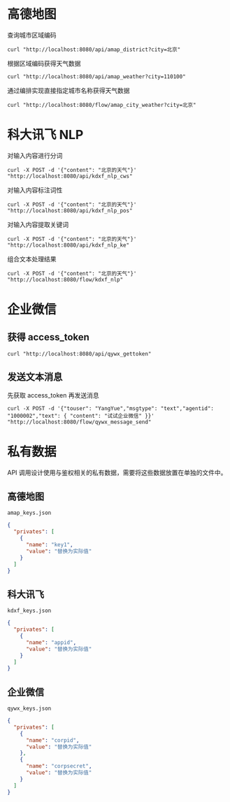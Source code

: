 # 高德地图

查询城市区域编码

```
curl "http://localhost:8080/api/amap_district?city=北京"
```

根据区域编码获得天气数据

```
curl "http://localhost:8080/api/amap_weather?city=110100"
```

通过编排实现直接指定城市名称获得天气数据

```
curl "http://localhost:8080/flow/amap_city_weather?city=北京"
```

# 科大讯飞 NLP

对输入内容进行分词

```
curl -X POST -d '{"content": "北京的天气"}' "http://localhost:8080/api/kdxf_nlp_cws"
```

对输入内容标注词性

```
curl -X POST -d '{"content": "北京的天气"}' "http://localhost:8080/api/kdxf_nlp_pos"
```

对输入内容提取关键词

```
curl -X POST -d '{"content": "北京的天气"}' "http://localhost:8080/api/kdxf_nlp_ke"
```

组合文本处理结果

```
curl -X POST -d '{"content": "北京的天气"}' "http://localhost:8080/flow/kdxf_nlp"
```

# 企业微信

## 获得 access_token

```
curl "http://localhost:8080/api/qywx_gettoken"
```

## 发送文本消息

先获取 access_token 再发送消息

```
curl -X POST -d '{"touser": "YangYue","msgtype": "text","agentid": "1000002","text": { "content": "试试企业微信" }}' "http://localhost:8080/flow/qywx_message_send"
```

# 私有数据

API 调用设计使用与鉴权相关的私有数据，需要将这些数据放置在单独的文件中。

## 高德地图

`amap_keys.json`

```json
{
  "privates": [
    {
      "name": "key1",
      "value": "替换为实际值"
    }
  ]
}
```

## 科大讯飞

`kdxf_keys.json`

```json
{
  "privates": [
    {
      "name": "appid",
      "value": "替换为实际值"
    }
  ]
}
```

## 企业微信

`qywx_keys.json`

```json
{
  "privates": [
    {
      "name": "corpid",
      "value": "替换为实际值"
    },
    {
      "name": "corpsecret",
      "value": "替换为实际值"
    }
  ]
}
```
